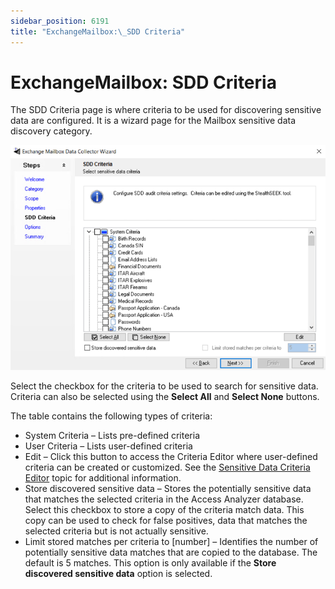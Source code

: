 ```yaml
---
sidebar_position: 6191
title: "ExchangeMailbox:\_SDD Criteria"
---
```


# ExchangeMailbox: SDD Criteria

The SDD Criteria page is where criteria to be used for discovering sensitive data are configured. It is a wizard page for the Mailbox sensitive data discovery category.

![Exchange Mailbox Data Collector Wizard SDD Criteria page](../../../../../../../static/images/AccessAnalyzer_12.0/Content/Resources/Images/EnterpriseAuditor/Admin/DataCollector/ExchangeMailbox/SDDCriteria.png "Exchange Mailbox Data Collector Wizard SDD Criteria page")

Select the checkbox for the criteria to be used to search for sensitive data. Criteria can also be selected using the **Select All** and **Select None** buttons.

The table contains the following types of criteria:

* System Criteria – Lists pre-defined criteria
* User Criteria – Lists user-defined criteria
* Edit – Click this button to access the Criteria Editor where user-defined criteria can be created or customized. See the [Sensitive Data Criteria Editor](../../../SensitiveDataDiscovery/CriteriaEditor/Overview "Sensitive Data Criteria Editor") topic for additional information.
* Store discovered sensitive data – Stores the potentially sensitive data that matches the selected criteria in the Access Analyzer database. Select this checkbox to store a copy of the criteria match data. This copy can be used to check for false positives, data that matches the selected criteria but is not actually sensitive.
* Limit stored matches per criteria to [number] – Identifies the number of potentially sensitive data matches that are copied to the database. The default is 5 matches. This option is only available if the **Store discovered sensitive data** option is selected.